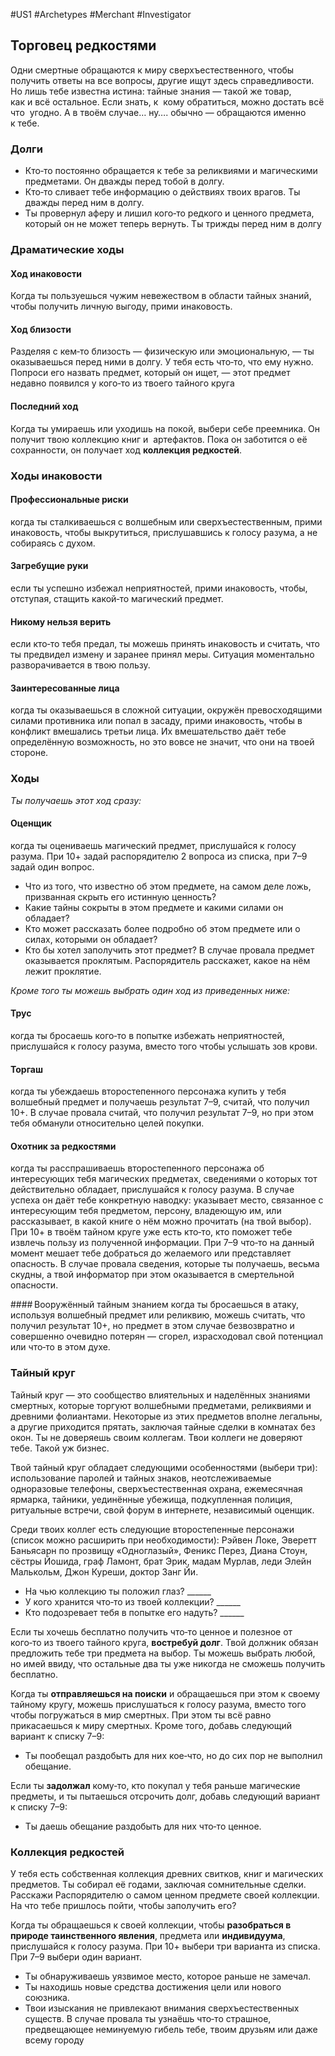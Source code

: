 #US1 #Archetypes #Merchant #Investigator 

## Торговец редкостями
Одни смертные обращаются к миру сверхъестественного, чтобы получить ответы на все вопросы, другие ищут здесь справедливости. Но лишь тебе известна истина: тайные знания — такой же товар, как и всё остальное. Если знать, к  кому обратиться, можно достать всё что  угодно. А в твоём случае… ну…. обычно — обращаются именно к тебе.

### Долги
- Кто‑то постоянно обращается к тебе за реликвиями и магическими предметами. Он дважды перед тобой в долгу. 
- Кто‑то сливает тебе информацию о действиях твоих врагов. Ты дважды перед ним в долгу. 
- Ты провернул аферу и лишил кого‑то редкого и ценного предмета, который он не может теперь вернуть. Ты трижды перед ним в долгу

### Драматические ходы
#### Ход инаковости 
Когда ты пользуешься чужим невежеством в области тайных знаний, чтобы получить личную выгоду, прими инаковость.

#### Ход близости
Разделяя с кем‑то близость — физическую или эмоциональную, — ты оказываешься перед ними в долгу. У тебя есть что‑то, что ему нужно. Попроси его назвать предмет, который он ищет, — этот предмет недавно появился у кого‑то из твоего тайного круга

#### Последний ход
Когда ты умираешь или уходишь на покой, выбери себе преемника. Он получит твою коллекцию книг и  артефактов. Пока он заботится о её сохранности, он получает ход **коллекция редкостей**.

### Ходы инаковости
#### Профессиональные риски
когда ты сталкиваешься с волшебным или сверхъестественным, прими инаковость, чтобы выкрутиться, прислушавшись к голосу разума, а не собираясь с духом. 

#### Загребущие руки
если ты успешно избежал неприятностей, прими инаковость, чтобы, отступая, стащить какой‑то магический предмет. 

#### Никому нельзя верить
если кто‑то тебя предал, ты можешь принять инаковость и считать, что ты предвидел измену и заранее принял меры. Ситуация моментально разворачивается в твою пользу. 

#### Заинтересованные лица
когда ты оказываешься в сложной ситуации, окружён превосходящими силами противника или попал в засаду, прими инаковость, чтобы в конфликт вмешались третьи лица. Их вмешательство даёт тебе определённую возможность, но это вовсе не значит, что они на твоей стороне.


### Ходы
*Ты получаешь этот ход сразу:*
#### Оценщик
 когда ты оцениваешь магический предмет, прислушайся к голосу разума. При 10+ задай распорядителю 2 вопроса из списка, при 7–9 задай один вопрос. 
- Что из того, что известно об этом предмете, на самом деле ложь, призванная скрыть его истинную ценность? 
- Какие тайны сокрыты в этом предмете и какими силами он обладает? 
- Кто может рассказать более подробно об этом предмете или о силах, которыми он обладает? 
- Кто бы хотел заполучить этот предмет? 
В  случае провала предмет оказывается проклятым. Распорядитель расскажет, какое на нём лежит проклятие. 

*Кроме того ты можешь выбрать один ход из приведенных ниже:*
#### Трус
 когда ты бросаешь кого‑то в попытке избежать неприятностей, прислушайся к голосу разума, вместо того чтобы услышать зов крови. 

#### Торгаш
когда ты убеждаешь второстепенного персонажа купить у тебя волшебный предмет и получаешь результат 7–9, считай, что получил 10+. В случае провала считай, что получил результат 7–9, но при этом тебя обманули относительно целей покупки. 

#### Охотник за редкостями
когда ты расспрашиваешь второстепенного персонажа об интересующих тебя магических предметах, сведениями о которых тот действительно обладает, прислушайся к голосу разума. В случае успеха он даёт тебе конкретную наводку: указывает место, связанное с интересующим тебя предметом, персону, владеющую им, или рассказывает, в какой книге о нём можно прочитать (на твой выбор). При 10+ в твоём тайном круге уже есть кто‑то, кто поможет тебе извлечь пользу из полученной информации. При 7–9 что‑то на данный момент мешает тебе добраться до желаемого или представляет опасность. В случае провала сведения, которые ты получаешь, весьма скудны, а твой информатор при этом оказывается в смертельной опасности. 

#### Вооружённый тайным знанием
когда ты бросаешься в атаку, используя волшебный предмет или реликвию, можешь считать, что получил результат 10+, но предмет в этом случае безвозвратно и совершенно очевидно потерян — сгорел, израсходовал свой потенциал или что‑то в этом духе.

### Тайный круг
Тайный круг — это сообщество влиятельных и наделённых знаниями смертных, которые торгуют волшебными предметами, реликвиями и древними фолиантами. Некоторые из этих предметов вполне легальны, а другие приходится прятать, заключая тайные сделки в комнатах без окон. Ты не доверяешь своим коллегам. Твои коллеги не доверяют тебе. Такой уж бизнес.

Твой тайный круг обладает следующими особенностями (выбери три): использование паролей и  тайных знаков, неотслеживаемые одноразовые телефоны, сверхъестественная охрана, ежемесячная ярмарка, тайники, уединённые убежища, подкупленная полиция, ритуальные встречи, свой форум в интернете, независимый оценщик.

Среди твоих коллег есть следующие второстепенные персонажи (список можно расширить при необходимости): Рэйвен Локе, Эверетт Баньясарн по прозвищу «Одноглазый», Феникс Перез, Диана Стоун, сёстры Йошида, граф Ламонт, брат Эрик, мадам Мурлав, леди Элейн Малькольм, Джон Куреши, доктор Занг Йи. 
- На чью коллекцию ты положил глаз? \_\_\_\_\_\_
- У кого хранится что‑то из твоей коллекции? \_\_\_\_\_\_ 
- Кто подозревает тебя в попытке его надуть? \_\_\_\_\_\_

Если ты хочешь бесплатно получить что‑то ценное и полезное от кого‑то из твоего тайного круга, **востребуй долг**. Твой должник обязан предложить тебе три предмета на выбор. Ты можешь выбрать любой, но  имей ввиду, что  остальные два ты уже никогда не  сможешь получить бесплатно.

Когда ты **отправляешься на поиски** и обращаешься при этом к своему тайному кругу, можешь прислушаться к голосу разума, вместо того чтобы погружаться в мир смертных. При этом ты всё равно прикасаешься к миру смертных. Кроме того, добавь следующий вариант к списку 7–9: 
- Ты пообещал раздобыть для них кое‑что, но до сих пор не выполнил обещание.

Если ты **задолжал** кому‑то, кто  покупал у  тебя раньше магические предметы, и  ты пытаешься отсрочить долг, добавь следующий вариант к списку 7–9: 
- Ты даешь обещание раздобыть для них что‑то ценное.

### Коллекция редкостей
У тебя есть собственная коллекция древних свитков, книг и магических предметов. Ты собирал её годами, заключая сомнительные сделки. Расскажи Распорядителю о самом ценном предмете своей коллекции. На что тебе пришлось пойти, чтобы заполучить его? 

Когда ты обращаешься к  своей коллекции, чтобы **разобраться в  природе таинственного явления**, предмета или  **индивидуума**, прислушайся к  голосу разума. При  10+ выбери три варианта из  списка. При 7–9 выбери один вариант. 
- Ты обнаруживаешь уязвимое место, которое раньше не замечал. 
- Ты находишь новые средства достижения цели или нового союзника. 
- Твои изыскания не привлекают внимания сверхъестественных существ.
В случае провала ты узнаёшь что‑то страшное, предвещающее неминуемую гибель тебе, твоим друзьям или даже всему городу